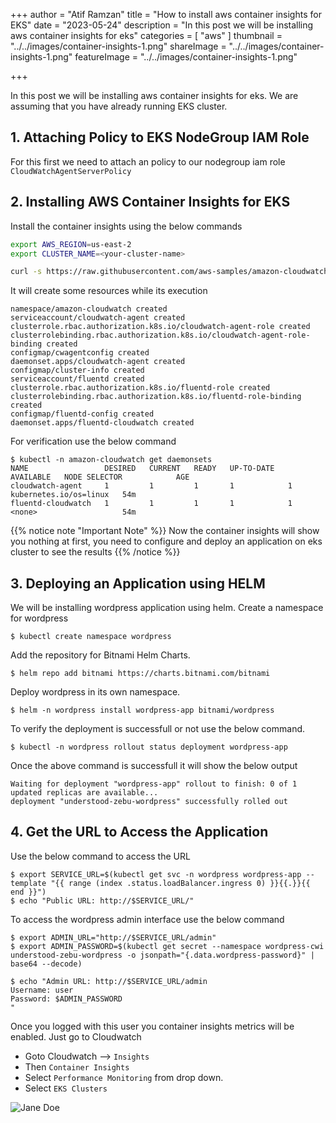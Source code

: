 +++
author = "Atif Ramzan"
title = "How to install aws container insights for EKS"
date = "2023-05-24"
description = "In this post we will be installing aws container insights for eks"
categories = [
    "aws"
]
thumbnail = "../../images/container-insights-1.png"
shareImage = "../../images/container-insights-1.png"
featureImage = "../../images/container-insights-1.png"

+++

In this post we will be installing aws container insights for eks. We are assuming that you have already running EKS cluster.

## 1. Attaching Policy to EKS NodeGroup IAM Role
For this first we need to attach an policy to our nodegroup iam role `CloudWatchAgentServerPolicy`

## 2. Installing AWS Container Insights for EKS
Install the container insights using the below commands
```bash
export AWS_REGION=us-east-2
export CLUSTER_NAME=<your-cluster-name>

curl -s https://raw.githubusercontent.com/aws-samples/amazon-cloudwatch-container-insights/latest/k8s-deployment-manifest-templates/deployment-mode/daemonset/container-insights-monitoring/quickstart/cwagent-fluentd-quickstart.yaml | sed "s/{{cluster_name}}/${CLUSTER_NAME}/;s/{{region_name}}/${AWS_REGION}/" | kubectl apply -f -
```
It will create some resources while its execution
```
namespace/amazon-cloudwatch created
serviceaccount/cloudwatch-agent created
clusterrole.rbac.authorization.k8s.io/cloudwatch-agent-role created
clusterrolebinding.rbac.authorization.k8s.io/cloudwatch-agent-role-binding created
configmap/cwagentconfig created
daemonset.apps/cloudwatch-agent created
configmap/cluster-info created
serviceaccount/fluentd created
clusterrole.rbac.authorization.k8s.io/fluentd-role created
clusterrolebinding.rbac.authorization.k8s.io/fluentd-role-binding created
configmap/fluentd-config created
daemonset.apps/fluentd-cloudwatch created
```
For verification use the below command
```
$ kubectl -n amazon-cloudwatch get daemonsets
NAME                 DESIRED   CURRENT   READY   UP-TO-DATE   AVAILABLE   NODE SELECTOR            AGE
cloudwatch-agent     1         1         1       1            1           kubernetes.io/os=linux   54m
fluentd-cloudwatch   1         1         1       1            1           <none>                   54m
```
{{% notice note "Important Note" %}}
Now the container insights will show you nothing at first, you need to configure and deploy an application on eks cluster to see the results
{{% /notice %}}

## 3. Deploying an Application using HELM
We will be installing wordpress application using helm.
Create a namespace for wordpress
```
$ kubectl create namespace wordpress
```

Add the repository for Bitnami Helm Charts.
```
$ helm repo add bitnami https://charts.bitnami.com/bitnami
```
Deploy wordpress in its own namespace.

```
$ helm -n wordpress install wordpress-app bitnami/wordpress
```
To verify the deployment is successfull or not use the below command.

```
$ kubectl -n wordpress rollout status deployment wordpress-app
```
Once the above command is successfull it will show the below output

```
Waiting for deployment "wordpress-app" rollout to finish: 0 of 1 updated replicas are available...
deployment "understood-zebu-wordpress" successfully rolled out
```

## 4. Get the URL to Access the Application
Use the below command to access the URL
```
$ export SERVICE_URL=$(kubectl get svc -n wordpress wordpress-app --template "{{ range (index .status.loadBalancer.ingress 0) }}{{.}}{{ end }}")
$ echo "Public URL: http://$SERVICE_URL/"
```
To access the wordpress admin interface use the below command

```
$ export ADMIN_URL="http://$SERVICE_URL/admin"
$ export ADMIN_PASSWORD=$(kubectl get secret --namespace wordpress-cwi understood-zebu-wordpress -o jsonpath="{.data.wordpress-password}" | base64 --decode)

$ echo "Admin URL: http://$SERVICE_URL/admin
Username: user
Password: $ADMIN_PASSWORD
"
```
Once you logged with this user you container insights metrics will be enabled. Just go to Cloudwatch 
- Goto Cloudwatch --> `Insights` 
- Then `Container Insights` 
- Select `Performance Monitoring` from drop down.
- Select `EKS Clusters`

![Jane Doe](../images/container-insights-1.png)
